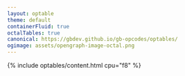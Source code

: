 ```yaml
---
layout: optable
theme: default
containerFluid: true
octalTables: true
canonical: https://gbdev.github.io/gb-opcodes/optables/
ogimage: assets/opengraph-image-octal.png
---
```


{% include optables/content.html cpu="f8" %}
